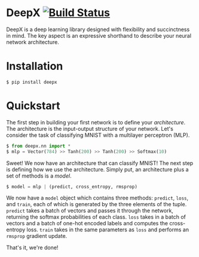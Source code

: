 # DeepX [![Build Status](https://travis-ci.org/sharadmv/deepx.svg)](https://travis-ci.org/sharadmv/deepx)
DeepX is a deep learning library designed with flexibility and succinctness in mind.
The key aspect is an expressive shorthand to describe your neural network architecture.

Installation
====================================

```
$ pip install deepx
```

Quickstart
=================================

The first step in building your first network is to define your *architecture*.
The architecture is the input-output structure of your network.
Let's consider the task of classifying MNIST with a multilayer perceptron (MLP).

```python
$ from deepx.nn import *
$ mlp = Vector(784) >> Tanh(200) >> Tanh(200) >> Softmax(10)
```

Sweet! We now have an architecture that can classify MNIST! The next step is defining
how we use the architecture. Simply put, an architecture plus a set of methods is a *model*.

```python
$ model = mlp | (predict, cross_entropy, rmsprop)
```

We now have a `model` object which contains three methods: `predict`, `loss`, and `train`, each of which
is generated by the three elements of the tuple. `predict` takes a batch of vectors and
passes it through the network, returning the softmax probabilities of each class. `loss` takes in a
batch of vectors and a batch of one-hot encoded labels and computes the cross-entropy loss.
`train` takes in the same parameters as `loss` and performs an `rmsprop` gradient update.

That's it, we're done!

